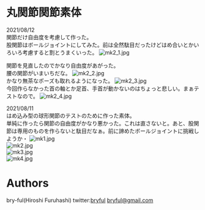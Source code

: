 # 丸関節関節素体
2021/08/12<br>
関節だけ自由度を考慮して作った。<br>
股関節はボールジョイントにしてみた。前は全然駄目だったけどはめ合いとかいろいろ考慮すると割とうまくいった。
![mk2_1.jpg](mk2_1.jpg)<br>

関節を見直したのでかなり自由度があがった。<br>
腰の関節がいまいちだな。
![mk2_2.jpg](mk2_2.jpg)<br>
かなり無茶なポーズも取れるようになった。
![mk2_3.jpg](mk2_3.jpg)<br>
今回作らなかった首の軸とか足首、手首が動かないのはちょっと悲しい。まぁテストなので。
![mk2_4.jpg](mk2_4.jpg)<br>

2021/08/11<br>
はめ込み型の球形関節のテストのために作った素体。<br>
単純に作ったら関節の自由度がかなり悪かった。これは直さないと。あと、股関節は専用のものを作らないと駄目だなぁ。前に諦めたボールジョイントに挑戦しようか・
![mk1.jpg](mk1.jpg)<br>
![mk2.jpg](mk2.jpg)<br>
![mk3.jpg](mk3.jpg)<br>
![mk4.jpg](mk4.jpg)<br>

# Authors

bry-ful(Hiroshi Furuhashi)
twitter:[bryful](https://twitter.com/bryful)
bryful@gmail.com


